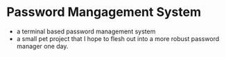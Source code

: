 # Password Mangagement System

- a terminal based password management system 
- a small pet project that I hope to flesh out into a more robust password manager one day.